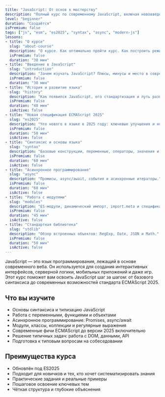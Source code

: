 ```yaml
---
title: "JavaScript: От основ к мастерству"
description: "Полный курс по современному JavaScript, включая нововведения ECMAScript 2025. Пошаговое руководство от базового синтаксиса до модулей, коллекций и асинхронности."
level: "beginner"
duration: "Создаётся"
isPremium: false
tags: ["js", "esm", "es2025", "syntax", "async", "modern-js"]
lessons:
- title: "О курсе"
  slug: "about-course"
  description: "О курсе. Как оптимально пройти курс. Как построить режим изучения. Что нужно для старта."
  isPremium: false
  duration: "30 мин"
- title: "Введение в JavaScript"
  slug: "introduction"
  description: "Зачем изучать JavaScript? Плюсы, минусы и место в современной разработке."
  isPremium: false
  duration: "30 мин"
- title: "История и развитие языка"
  slug: "history"
  description: "Как появился JavaScript, его стандартизация и путь развития до ES2025."
  isPremium: false
  duration: "40 мин"
  isActive: false
- title: "Новая спецификация ECMAScript 2025"
  slug: "es2025"
  description: "Что нового в языке в 2025 году: ключевые улучшения и новые возможности."
  isPremium: false
  duration: "50 мин"
  isActive: false
- title: "Синтаксис и основы языка"
  slug: "syntax"
  description: "Базовые конструкции, переменные, операторы, значения и типы."
  isPremium: false
  duration: "60 мин"
  isActive: false
- title: "Асинхронное программирование"
  slug: "async"
  description: "Промисы, async/await, события и асинхронные итераторы."
  isPremium: false
  duration: "60 мин"
  isActive: false
- title: "Работа с модулями"
  slug: "modules"
  description: "ES-модули, динамический импорт, import.meta и спецификаторы."
  isPremium: false
  duration: "45 мин"
  isActive: false
- title: "Стандартная библиотека"
  slug: "stdlib"
  description: "Обзор встроенных объектов: RegExp, Date, JSON и Math."
  isPremium: false
  duration: "50 мин"
  isActive: false
---
```


JavaScript — это язык программирования, лежащий в основе современного веба. Он используется для создания интерактивных интерфейсов, серверной логики, мобильных приложений и даже игр. Этот курс поможет вам освоить JavaScript шаг за шагом: от базового синтаксиса до современных возможностей стандарта ECMAScript 2025.

## Что вы изучите
* Основы синтаксиса и типизацию JavaScript
* Работа с переменными, функциями и объектами
* Асинхронное программирование: Promises, async/await
* Модули, классы, коллекции и регулярные выражения
* Современные фичи ECMAScript до версии 2025 включительно
* Решение типичных задач: работа с DOM, данными, API
* Подготовка к типовым вопросам на собеседовании

## Преимущества курса
* Обновлён под ES2025
* Подходит для новичков и тех, кто хочет систематизировать знания
* Практические задания и реальные примеры
* Пошаговое освоение ключевых тем
* Чёткая структура и глубокие объяснения
